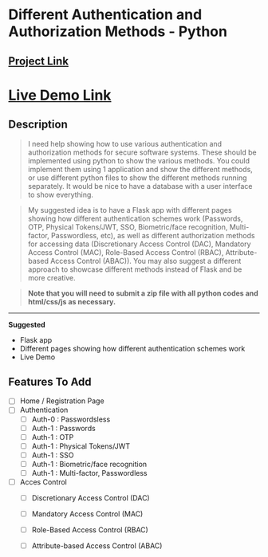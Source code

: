# Different Authentication and Authorization Methods - Python 
## [Project Link](https://www.freelancer.com/contest/2242894)

# [Live Demo Link]()

**<h2> Description </h2>**

> I need help showing how to use various authentication and authorization methods for secure software systems. These should be implemented using python to show the various methods. 
You could implement them using 1 application and show the different methods, or use different python files to show the different methods running separately. It would be nice to have a database with a user interface to show everything.

> My suggested idea is to have a Flask app with different pages showing how different authentication schemes work (Passwords, OTP, Physical Tokens/JWT, SSO, Biometric/face recognition, Multi-factor, Passwordless, etc), as well as different authorization methods for accessing data (Discretionary Access Control (DAC), Mandatory Access Control (MAC), Role-Based Access Control (RBAC), Attribute-based Access Control (ABAC)).
You may also suggest a different approach to showcase different methods instead of Flask and be more creative.

> **Note that you will need to submit a zip file with all python codes and html/css/js as necessary.**

---

**Suggested**

- Flask app
- Different pages showing how different authentication schemes work
- Live Demo

## **Features To Add**

- [ ] Home / Registration Page
- [ ] Authentication
  - [ ] Auth-0 : Passwordsless
  - [ ] Auth-1 : Passwords
  - [ ] Auth-1 : OTP
  - [ ] Auth-1 : Physical Tokens/JWT
  - [ ] Auth-1 : SSO
  - [ ] Auth-1 : Biometric/face recognition
  - [ ] Auth-1 : Multi-factor, Passwordless
- [ ] Acces Control
  - [ ] Discretionary Access Control (DAC)
  - [ ] Mandatory Access Control (MAC)
  - [ ] Role-Based Access Control (RBAC)
  - [ ] Attribute-based Access Control (ABAC)



